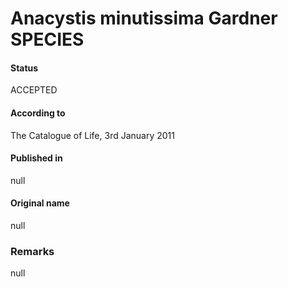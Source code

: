 # Anacystis minutissima Gardner SPECIES

#### Status
ACCEPTED

#### According to
The Catalogue of Life, 3rd January 2011

#### Published in
null

#### Original name
null

### Remarks
null